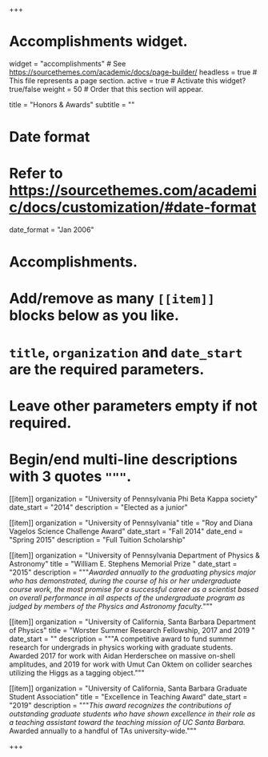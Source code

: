 +++
# Accomplishments widget.
widget = "accomplishments"  # See https://sourcethemes.com/academic/docs/page-builder/
headless = true  # This file represents a page section.
active = true  # Activate this widget? true/false
weight = 50  # Order that this section will appear.

title = "Honors & Awards"
subtitle = ""

# Date format
#   Refer to https://sourcethemes.com/academic/docs/customization/#date-format
date_format = "Jan 2006"

# Accomplishments.
#   Add/remove as many `[[item]]` blocks below as you like.
#   `title`, `organization` and `date_start` are the required parameters.
#   Leave other parameters empty if not required.
#   Begin/end multi-line descriptions with 3 quotes `"""`.

[[item]]
  organization = "University of Pennsylvania Phi Beta Kappa society"
  date_start = "2014"
  description = "Elected as a junior"

[[item]]
  organization = "University of Pennsylvania"
  title = "Roy and Diana Vagelos Science Challenge Award"
  date_start = "Fall 2014"
  date_end = "Spring 2015"
  description = "Full Tuition Scholarship"

[[item]]
  organization = "University of Pennsylvania Department of Physics & Astronomy"
  title = "William E. Stephens Memorial Prize "
  date_start = "2015"
  description = """*Awarded annually to the graduating physics major who has demonstrated, during the course of his or her undergraduate course work, the most promise for a successful career as a scientist based on overall performance in all aspects of the undergraduate program as judged by members of the Physics and Astronomy faculty.*"""

[[item]]
  organization = "University of California, Santa Barbara Department of Physics"
  title = "Worster Summer Research Fellowship, 2017 and 2019 "
  date_start = ""
  description = """A competitive award to fund summer research for undergrads in physics working with graduate students. Awarded 2017 for work with Aidan Herderschee on massive on-shell amplitudes, and 2019 for work with Umut Can Oktem on collider searches utilizing the Higgs as a tagging object.""" 

[[item]]
  organization = "University of California, Santa Barbara Graduate Student Association"
  title = "Excellence in Teaching Award"
  date_start = "2019"
  description = """*This award recognizes the contributions of outstanding graduate students who have shown excellence in their role as a teaching assistant toward the teaching mission of UC Santa Barbara.* Awarded annually to a handful of TAs university-wide.""" 

+++
